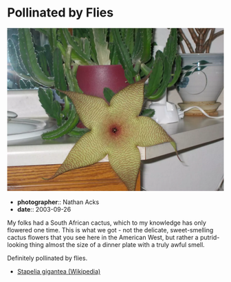 # Pollinated by Flies

![A large yellow-green flower with a thin, horizontal red pattern on its petals](assets/2003-09-26-pollinated-by-flies.webp)

* **photographer**:: Nathan Acks  
* **date**:: 2003-09-26

My folks had a South African cactus, which to my knowledge has only flowered one time. This is what we got - not the delicate, sweet-smelling cactus flowers that you see here in the American West, but rather a putrid-looking thing almost the size of a dinner plate with a truly awful smell.

Definitely pollinated by flies.

* [Stapelia gigantea (Wikipedia)](https://en.m.wikipedia.org/wiki/Stapelia_gigantea)
